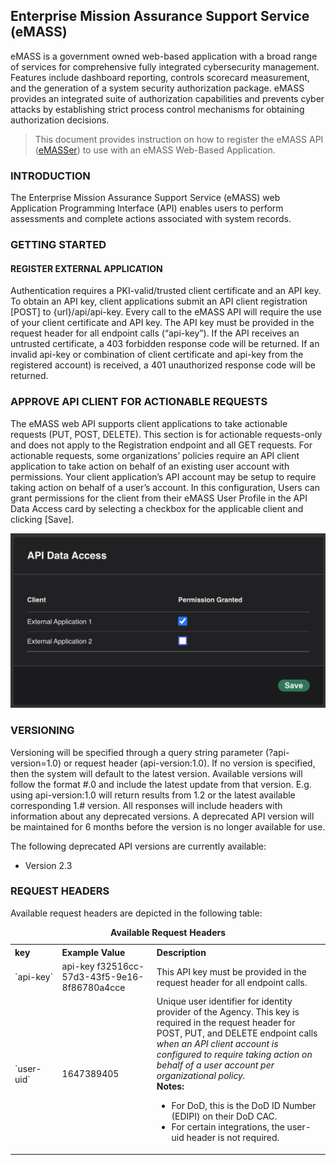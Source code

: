 ## Enterprise Mission Assurance Support Service (eMASS)
eMASS is a government owned web-based application with a broad range of services for comprehensive fully integrated cybersecurity management. Features include dashboard reporting, controls scorecard measurement, and the generation of a system security authorization package. eMASS provides an integrated suite of authorization capabilities and prevents cyber attacks by establishing strict process control mechanisms for obtaining authorization decisions.

>This document provides instruction on how to register the eMASS API ([eMASSer](https://mitre.github.io/emasser/)) to use with an eMASS Web-Based Application.

### INTRODUCTION
The Enterprise Mission Assurance Support Service (eMASS) web Application 
Programming Interface (API) enables users to perform assessments and complete actions associated with system records.

### GETTING STARTED
#### REGISTER EXTERNAL APPLICATION
Authentication requires a PKI-valid/trusted client certificate and an API key. To obtain an 
API key, client applications submit an API client registration [POST] to {url}/api/api-key.
Every call to the eMASS API will require the use of your client certificate and API key.
The API key must be provided in the request header for all endpoint calls (“api-key”).
If the API receives an untrusted certificate, a 403 forbidden response code will be 
returned. If an invalid api-key or combination of client certificate and api-key from the 
registered account) is received, a 401 unauthorized response code will be returned.

### APPROVE API CLIENT FOR ACTIONABLE REQUESTS
The eMASS web API supports client applications to take actionable requests (PUT, POST, 
DELETE). This section is for actionable requests-only and does not apply to the 
Registration endpoint and all GET requests. 
For actionable requests, some organizations’ policies require an API client application to 
take action on behalf of an existing user account with permissions. Your client 
application’s API account may be setup to require taking action on behalf of a user’s 
account. In this configuration, Users can grant permissions for the client from their eMASS 
User Profile in the API Data Access card by selecting a checkbox for the applicable client 
and clicking [Save].
<div align="center">

![eMASS Data Access Card](/images/emass_data_access_card.jpg)

</div>

### VERSIONING
Versioning will be specified through a query string parameter (?api-version=1.0) or request 
header (api-version:1.0). If no version is specified, then the system will default to the latest version. 
Available versions will follow the format #.0 and include the latest update from 
that version. E.g. using api-version:1.0 will return results from 1.2 or the latest available 
corresponding 1.# version. All responses will include headers with information about any 
deprecated versions. A deprecated API version will be maintained for 6 months before the 
version is no longer available for use.

The following deprecated API versions are currently available: 
<ul><li>Version 2.3</li></ul>

### REQUEST HEADERS
Available request headers are depicted in the following table:


<table style="width:100%">
    <caption><strong>Available Request Headers</strong></caption>
    <tr>
        <th align=left>key</th>
        <th align=left>Example Value</th>
        <th align=left>Description</th>
    </tr>
    <tr>
        <td style="width:15%">`api-key`</td>
        <td style="width:30%">api-key f32516cc-57d3-43f5-9e16-8f86780a4cce</td>
        <td style="width:55%">This API key must be provided in the request header for all endpoint calls.</td>
    </tr>
    <tr>
        <td>`user-uid`</td>
        <td>1647389405</td>
        <td>
            Unique user identifier for identity provider of the Agency. This key is required in the request header for POST, PUT, and DELETE endpoint calls
            <i>when an API client account is configured to require taking action on behalf of a user account per organizational policy.</i><br>
            <strong>Notes:</strong>
            <ul>
                <li>For DoD, this is the DoD ID Number (EDIPI) on their DoD CAC.</li>
                <li>For certain integrations, the user-uid header is not required.</li>
            </ul>
        </td>
    </tr>
</table>

